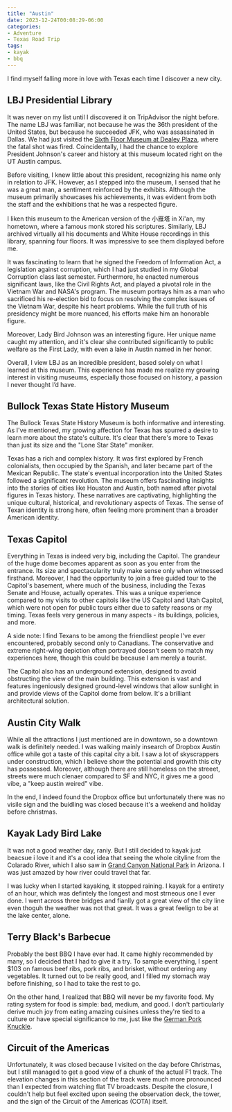 ```yaml
---
title: "Austin"
date: 2023-12-24T00:08:29-06:00
categories:
- Adventure
- Texas Road Trip
tags:
- kayak
- bbq
---
```


I find myself falling more in love with Texas each time I discover a new city.

## LBJ Presidential Library

It was never on my list until I discovered it on TripAdvisor the night before. The name LBJ was familiar, not because he was the 36th president of the United States, but because he succeeded JFK, who was assassinated in Dallas. We had just visited the [Sixth Floor Museum at Dealey Plaza](/posts/2023-12-20-dallas/#the-sixth-floor-museum-at-dealey-plaza), where the fatal shot was fired. Coincidentally, I had the chance to explore President Johnson's career and history at this museum located right on the UT Austin campus.

Before visiting, I knew little about this president, recognizing his name only in relation to JFK. However, as I stepped into the museum, I sensed that he was a great man, a sentiment reinforced by the exhibits. Although the museum primarily showcases his achievements, it was evident from both the staff and the exhibitions that he was a respected figure.

I liken this museum to the American version of the 小雁塔 in Xi'an, my hometown, where a famous monk stored his scriptures. Similarly, LBJ archived virtually all his documents and White House recordings in this library, spanning four floors. It was impressive to see them displayed before me.

It was fascinating to learn that he signed the Freedom of Information Act, a legislation against corruption, which I had just studied in my Global Corruption class last semester. Furthermore, he enacted numerous significant laws, like the Civil Rights Act, and played a pivotal role in the Vietnam War and NASA's program. The museum portrays him as a man who sacrificed his re-election bid to focus on resolving the complex issues of the Vietnam War, despite his heart problems. While the full truth of his presidency might be more nuanced, his efforts make him an honorable figure.

Moreover, Lady Bird Johnson was an interesting figure. Her unique name caught my attention, and it's clear she contributed significantly to public welfare as the First Lady, with even a lake in Austin named in her honor.

Overall, I view LBJ as an incredible president, based solely on what I learned at this museum. This experience has made me realize my growing interest in visiting museums, especially those focused on history, a passion I never thought I’d have.

## Bullock Texas State History Museum

The Bullock Texas State History Museum is both informative and interesting. As I've mentioned, my growing affection for Texas has spurred a desire to learn more about the state's culture. It's clear that there's more to Texas than just its size and the "Lone Star State" moniker.

Texas has a rich and complex history. It was first explored by French colonialists, then occupied by the Spanish, and later became part of the Mexican Republic. The state's eventual incorporation into the United States followed a significant revolution. The museum offers fascinating insights into the stories of cities like Houston and Austin, both named after pivotal figures in Texas history. These narratives are captivating, highlighting the unique cultural, historical, and revolutionary aspects of Texas. The sense of Texan identity is strong here, often feeling more prominent than a broader American identity.

## Texas Capitol

Everything in Texas is indeed very big, including the Capitol. The grandeur of the huge dome becomes apparent as soon as you enter from the entrance. Its size and spectacularity truly make sense only when witnessed firsthand. Moreover, I had the opportunity to join a free guided tour to the Capitol's basement, where much of the business, including the Texas Senate and House, actually operates. This was a unique experience compared to my visits to other capitols like the US Capitol and Utah Capitol, which were not open for public tours either due to safety reasons or my timing. Texas feels very generous in many aspects - its buildings, policies, and more.

A side note: I find Texans to be among the friendliest people I've ever encountered, probably second only to Canadians. The conservative and extreme right-wing depiction often portrayed doesn't seem to match my experiences here, though this could be because I am merely a tourist.

The Capitol also has an underground extension, designed to avoid obstructing the view of the main building. This extension is vast and features ingeniously designed ground-level windows that allow sunlight in and provide views of the Capitol dome from below. It's a brilliant architectural solution.

## Austin City Walk

While all the attractions I just mentioned are in downtown, so a downtown walk is definitely needed. I was walking mainly insearch of Dropbox Austin office while got a taste of this capital city a bit. I saw a lot of skyscrappers under construction, which I believe show the potential and growith this city has possessed. Moreover, although there are still homeless on the streeet, streets were much clenaer compared to SF and NYC, it gives me a good vibe, a "keep austin weired" vibe.

In the end, I indeed found the Dropbox office but unfortunately there was no visile sign and the buidling was closed because it's a weekend and holiday before christmas.

## Kayak Lady Bird Lake

It was not a good weather day, raniy. But I still decided to kayak just beacsue i love it and it's a cool idea that seeing the whole cityline from the Colarado River, which I also saw in [Grand Canyon National Park](/posts/2023-03-16-grand-canyon-national-park.md/) in Arizona. I was just amazed by how river could travel that far. 

I was lucky when I started kayaking, it stopped raining. I kayak for a entirety of an hour, which was defintely the longest and most strneous one I ever done. I went across three bridges and fianlly got a great view of the city line even thoguh the weather was not that great. It was a great feelign to be at the lake center, alone.

## Terry Black's Barbecue

Probably the best BBQ I have ever had. It came highly recommended by many, so I decided that I had to give it a try. To sample everything, I spent $103 on famous beef ribs, pork ribs, and brisket, without ordering any vegetables. It turned out to be really good, and I filled my stomach way before finishing, so I had to take the rest to go.

On the other hand, I realized that BBQ will never be my favorite food. My rating system for food is simple: bad, medium, and good. I don't particularly derive much joy from eating amazing cuisines unless they're tied to a culture or have special significance to me, just like the [German Pork Knuckle](/posts/2023-08-11-cologne/#german-pork-knuckle-and-beer).

## Circuit of the Americas

Unfortunately, it was closed because I visited on the day before Christmas, but I still managed to get a good view of a chunk of the actual F1 track. The elevation changes in this section of the track were much more pronounced than I expected from watching flat TV broadcasts. Despite the closure, I couldn't help but feel excited upon seeing the observation deck, the tower, and the sign of the Circuit of the Americas (COTA) itself.
